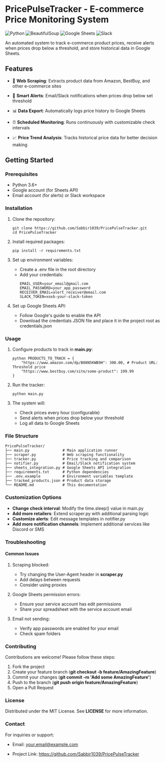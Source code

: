 # PricePulseTracker - E-commerce Price Monitoring System
![Python](https://img.shields.io/badge/python-3670A0?style=for-the-badge&logo=python&logoColor=ffdd54)
![BeautifulSoup](https://img.shields.io/badge/BeautifulSoup-4-green?style=for-the-badge)
![Google Sheets](https://img.shields.io/badge/Google%20Sheets-34A853?style=for-the-badge&logo=google-sheets&logoColor=white)
![Slack](https://img.shields.io/badge/Slack-4A154B?style=for-the-badge&logo=slack&logoColor=white)

An automated system to track e-commerce product prices, receive alerts
when prices drop below a threshold, and store historical data in
Google Sheets.

## Features 
- 🛒 **Web Scraping**: Extracts product data from Amazon, BestBuy,
and other e-commerce sites

- 🔔 **Smart Alerts**: Email/Slack notifications when prices drop below
set threshold

- 📊 **Data Export**: Automatically logs price history to Google Sheets

- ⏰ **Scheduled Monitoring**: Runs continuously with customizable check
intervals

- 📈 **Price Trend Analysis**: Tracks historical price data for better
decision making

## Getting Started 
### Prerequisites 

- Python 3.6+
- Google account (for Sheets API)
- Email account (for alerts) or Slack workspace

### Installation 
1. Clone the repository:

    ```
    git clone https://github.com/Sabbir1039/PricePulseTracker.git
    cd PricePulseTracker
    ```

2. Install required packages:

    ```
    pip install -r requirements.txt
    ```

3. Set up environment variables:

    - Create a .env file in the root directory
    - Add your credentials:
        ```
        EMAIL_USER=your_email@gmail.com 
        EMAIL_PASSWORD=your_app_password
        RECEIVER_EMAIL=alert_receiver@email.com
        SLACK_TOKEN=xoxb-your-slack-token
        ```

4. Set up Google Sheets API:

    - Follow Google\'s guide to enable the API
    - Download the credentials JSON file and place it in the project root as credentials.json

### Usage 
1. Configure products to track in **main.py**:

    ```
    python PRODUCTS_TO_TRACK = { 
        "https://www.amazon.com/dp/B08N5KWB9H": 300.00, # Product URL: Threshold price
        "https://www.bestbuy.com/site/some-product": 199.99 
    }
    ```

2. Run the tracker:

    ```
    python main.py
    ```

3. The system will:

    - Check prices every hour (configurable)
    - Send alerts when prices drop below your threshold
    - Log all data to Google Sheets

### File Structure

    PricePulseTracker/
    ├── main.py               # Main application runner
    ├── scraper.py            # Web scraping functionality
    ├── tracker.py            # Price tracking and comparison
    ├── notifier.py           # Email/Slack notification system
    ├── sheets_integration.py # Google Sheets API integration
    ├── requirements.txt      # Python dependencies
    ├── .env.example          # Environment variables template
    ├── tracked_products.json # Product data storage
    └── README.md             # This documentation


### Customization Options

- **Change check interval**: Modify the time.sleep() value in main.py
- **Add more retailers**: Extend scraper.py with additional parsing logic
- **Customize alerts**: Edit message templates in notifier.py
- **Add more notification channels**: Implement additional services like
Discord or SMS

### Troubleshooting 
#### Common Issues 

1. Scraping blocked:

    - Try changing the User-Agent header in **scraper.py**
    - Add delays between requests
    - Consider using proxies

2. Google Sheets permission errors:

    - Ensure your service account has edit permissions
    - Share your spreadsheet with the service account email

3. Email not sending:

    - Verify app passwords are enabled for your email
    - Check spam folders

### Contributing

Contributions are welcome! Please follow these steps:

1. Fork the project
2. Create your feature branch (**git checkout -b feature/AmazingFeature**)
3. Commit your changes (**git commit -m \'Add some AmazingFeature\'**)
4. Push to the branch (**git push origin feature/AmazingFeature**)
5. Open a Pull Request

### License
Distributed under the MIT License. See **LICENSE** for more
information.

### Contact
For inquiries or support:

- Email: your.email@example.com

- Project Link: https://github.com/Sabbir1039/PricePulseTracker
